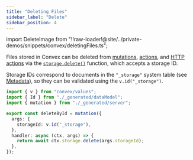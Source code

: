 ```yaml
---
title: "Deleting Files"
sidebar_label: "Delete"
sidebar_position: 4
---
```


import DeleteImage from "!!raw-loader!@site/../private-demos/snippets/convex/deletingFiles.ts";

Files stored in Convex can be deleted from
[mutations](/docs/functions/mutation-functions.mdx),
[actions](/docs/functions/actions.mdx), and
[HTTP actions](/docs/functions/http-actions.mdx) via the
[`storage.delete()`](/api/interfaces/server.StorageWriter#delete) function,
which accepts a storage ID.

Storage IDs correspond to documents in the `"_storage"` system table (see
[Metadata](/docs/file-storage/file-metadata.mdx)), so they can be validated
using the `v.id("_storage")`.


```typescript
import { v } from "convex/values";
import { Id } from "./_generated/dataModel";
import { mutation } from "./_generated/server";

export const deleteById = mutation({
  args: {
    storageId: v.id("_storage"),
  },
  handler: async (ctx, args) => {
    return await ctx.storage.delete(args.storageId);
  },
});

```

